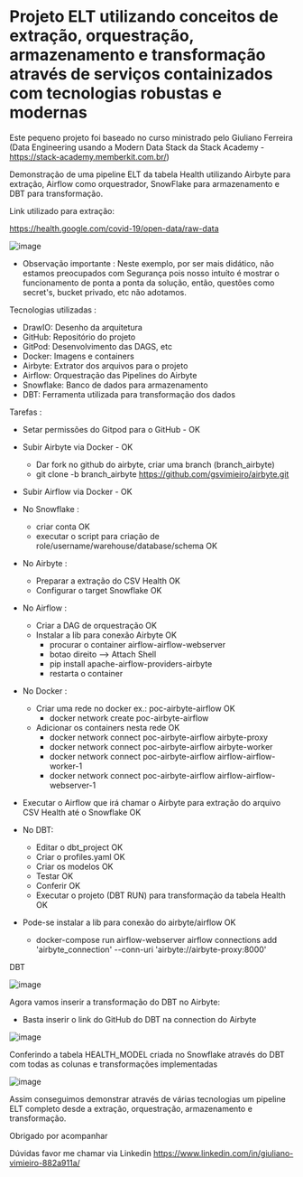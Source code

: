 # Projeto ELT utilizando conceitos de extração, orquestração, armazenamento e transformação através de serviços containizados com tecnologias robustas e modernas

Este pequeno projeto foi baseado no curso ministrado pelo Giuliano Ferreira (Data Engineering usando a Modern Data Stack da Stack Academy - https://stack-academy.memberkit.com.br/)

Demonstração de uma pipeline ELT da tabela Health utilizando Airbyte para extração, Airflow como orquestrador, SnowFlake para armazenamento e DBT para transformação.

Link utilizado para extração:

https://health.google.com/covid-19/open-data/raw-data


![image](https://github.com/gsvimieiro/POC_Airbyte_Airflow_DBT_SnowFlake/assets/25323854/946bea69-86b1-4384-811b-66153006435a)


- Observação importante : Neste exemplo, por ser mais didático, não estamos preocupados com Segurança pois nosso intuíto é mostrar o funcionamento de ponta a ponta da solução, então, questões como secret's, bucket privado, etc não adotamos.

Tecnologias utilizadas :

- DrawIO: Desenho da arquitetura
- GitHub: Repositório do projeto
- GitPod: Desenvolvimento das DAGS, etc
- Docker: Imagens e containers
- Airbyte: Extrator dos arquivos para o projeto
- Airflow: Orquestração das Pipelines do Airbyte
- Snowflake: Banco de dados para armazenamento
- DBT: Ferramenta utilizada para transformação dos dados

Tarefas :

- Setar permissões do Gitpod para o GitHub - OK
- Subir Airbyte via Docker - OK
    - Dar fork no github do airbyte, criar uma branch (branch_airbyte)
    - git clone -b branch_airbyte https://github.com/gsvimieiro/airbyte.git

- Subir Airflow via Docker - OK
- No Snowflake :
   - criar conta OK
   - executar o script para criação de role/username/warehouse/database/schema OK
- No Airbyte :
    - Preparar a extração do CSV Health  OK
    - Configurar o target Snowflake OK
- No Airflow :
    - Criar a DAG de orquestração OK
    - Instalar a lib para conexão Airbyte OK
        - procurar o container airflow-airflow-webserver 
        - botao direito --> Attach Shell
        - pip install apache-airflow-providers-airbyte
        - restarta o container
- No Docker : 
    - Criar uma rede no docker ex.: poc-airbyte-airflow OK
        - docker network create poc-airbyte-airflow
    - Adicionar os containers nesta rede OK
        - docker network connect poc-airbyte-airflow airbyte-proxy
        - docker network connect poc-airbyte-airflow airbyte-worker
        - docker network connect poc-airbyte-airflow airflow-airflow-worker-1
        - docker network connect poc-airbyte-airflow airflow-airflow-webserver-1
          
- Executar o Airflow que irá chamar o Airbyte para extração do arquivo CSV Health até o Snowflake OK
  
- No DBT:
  - Editar o dbt_project OK
  - Criar o profiles.yaml OK
  - Criar os modelos    OK
  - Testar    OK
  - Conferir    OK
  - Executar o projeto (DBT RUN) para transformação da tabela Health  OK
    
- Pode-se instalar a lib para conexão do airbyte/airflow  OK

    - docker-compose run airflow-webserver airflow connections add 'airbyte_connection' --conn-uri 'airbyte://airbyte-proxy:8000'

DBT

![image](https://github.com/gsvimieiro/POC_Airbyte_Airflow_DBT_SnowFlake/assets/25323854/7ad63cdc-db8e-4b11-adc4-e1e5b71f0c70)


Agora vamos inserir a transformação do DBT no Airbyte:
 - Basta inserir o link do GitHub do DBT na connection do Airbyte

![image](https://github.com/gsvimieiro/POC_Airbyte_Airflow_DBT_SnowFlake/assets/25323854/2aaa16dc-39f8-44d5-aa23-020cb799ec54)

Conferindo a tabela HEALTH_MODEL criada no Snowflake através do DBT com todas as colunas e transformações implementadas

![image](https://github.com/gsvimieiro/POC_Airbyte_Airflow_DBT_SnowFlake/assets/25323854/90bb4e96-e08d-4d23-ae57-38b9ccfdcab4)

Assim conseguimos demonstrar através de várias tecnologias um pipeline ELT completo desde a extração, orquestração, armazenamento e transformação.

Obrigado por acompanhar

Dúvidas favor me chamar via Linkedin https://www.linkedin.com/in/giuliano-vimieiro-882a911a/

